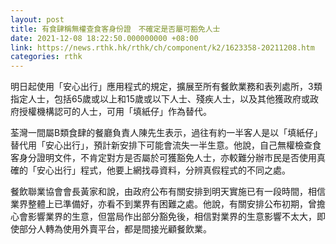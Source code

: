 ```yaml
---
layout: post
title: 有食肆稱無權查食客身份證　不確定是否屬可豁免人士
date: 2021-12-08 18:22:50.000000000 +08:00
link: https://news.rthk.hk/rthk/ch/component/k2/1623358-20211208.htm
categories: rthk
---
```


明日起使用「安心出行」應用程式的規定，擴展至所有餐飲業務和表列處所，3類指定人士，包括65歲或以上和15歲或以下人士、殘疾人士，以及其他獲政府或政府授權機構認可的人士，可用「填紙仔」作為替代。

荃灣一間屬B類食肆的餐廳負責人陳先生表示，過往有約一半客人是以「填紙仔」替代用「安心出行」，預計新安排下可能會流失一半生意。他說，自己無權檢查食客身分證明文件，不肯定對方是否屬於可獲豁免人士，亦較難分辦市民是否使用真確的「安心出行」程式，他要上網找尋資料，分辨真假程式的不同之處。

餐飲聯業協會會長黃家和說，由政府公布有關安排到明天實施已有一段時間，相信業界整體上已準備好，亦看不到業界有困難之處。他說，有關安排公布初期，曾擔心會影響業界的生意，但當局作出部分豁免後，相信對業界的生意影響不太大，即使部分人轉為使用外賣平台，都是間接光顧餐飲業。

